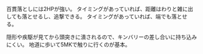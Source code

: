 百貫落としには2HPが強い。
タイミングがあっていれば、距離はわりと雑に出しても落とせるし、追撃できる。
タイミングがあっていれば、端でも落とせる。

隠形や疾駆が見てから頭突きに潰されるので、キンバリーの差し合いに持ち込みにくい。
地道に歩いて5MKで触りに行くのが基本。
